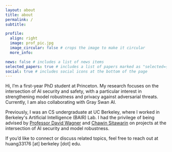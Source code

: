 ```yaml
---
layout: about
title: about
permalink: /
subtitle: 

profile:
  align: right
  image: prof_pic.jpg
  image_circular: false # crops the image to make it circular
  more_info: 

news: false # includes a list of news items
selected_papers: true # includes a list of papers marked as "selected={true}"
social: true # includes social icons at the bottom of the page
---
```


Hi, I’m a first-year PhD student at Princeton. My research focuses on the intersection of AI security and safety, with a particular interest in strengthening model robustness and privacy against adversarial threats. Currently, I am also collaborating with Gray Swan AI. 

Previously, I was an CS undergraduate at UC Berkeley, where I worked in Berkeley's Artificial Intelligence (BAIR) Lab. I had the privilege of being advised by [Professor David Wagner](https://people.eecs.berkeley.edu/~daw/) and [Chawin Sitawarin](https://chawins.github.io/) on projects at the intersection of AI security and model robustness.

If you’d like to connect or discuss related topics, feel free to reach out at huang33176 [at] berkeley [dot] edu. 

<!-- Write your biography here. Tell the world about yourself. Link to your favorite [subreddit](http://reddit.com). You can put a picture in, too. The code is already in, just name your picture `prof_pic.jpg` and put it in the `img/` folder.

Put your address / P.O. box / other info right below your picture. You can also disable any of these elements by editing `profile` property of the YAML header of your `_pages/about.md`. Edit `_bibliography/papers.bib` and Jekyll will render your [publications page](/al-folio/publications/) automatically.

Link to your social media connections, too. This theme is set up to use [Font Awesome icons](https://fontawesome.com/) and [Academicons](https://jpswalsh.github.io/academicons/), like the ones below. Add your Facebook, Twitter, LinkedIn, Google Scholar, or just disable all of them. -->
